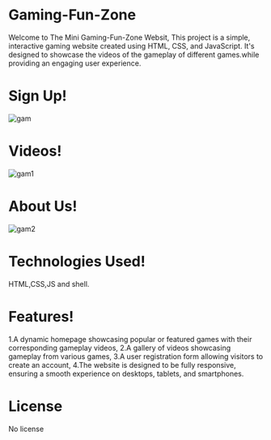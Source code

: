 # Gaming-Fun-Zone

Welcome to The Mini Gaming-Fun-Zone Websit, This project is a simple, interactive gaming website created using HTML, CSS, and JavaScript. It's designed to showcase the videos of the gameplay of different games.while providing an engaging user experience.

# Sign Up!

![gam](https://github.com/user-attachments/assets/3715a265-a659-4329-9ede-004bda69c3df)

# Videos! 

![gam1](https://github.com/user-attachments/assets/4eefaf30-9a59-4894-aa57-562d87940de0)

# About Us!

![gam2](https://github.com/user-attachments/assets/27a25932-c9ab-4eed-b903-04b1bfb99764)

# Technologies Used!

HTML,CSS,JS and shell.

# Features!

1.A dynamic homepage showcasing popular or featured games with their corresponding gameplay videos,
2.A gallery of videos showcasing gameplay from various games,
3.A user registration form allowing visitors to create an account,
4.The website is designed to be fully responsive, ensuring a smooth experience on desktops, tablets, and smartphones.

# License

No license
